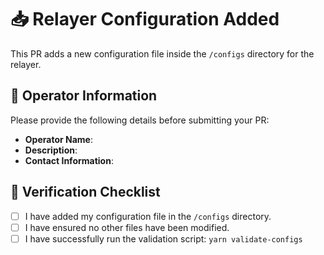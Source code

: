 # 📥 Relayer Configuration Added

This PR adds a new configuration file inside the `/configs` directory for the relayer.

## 👤 Operator Information

Please provide the following details before submitting your PR:

- **Operator Name**:
- **Description**:
- **Contact Information**:

## 🧪 Verification Checklist

- [ ] I have added my configuration file in the `/configs` directory.
- [ ] I have ensured no other files have been modified.
- [ ] I have successfully run the validation script: `yarn validate-configs`
